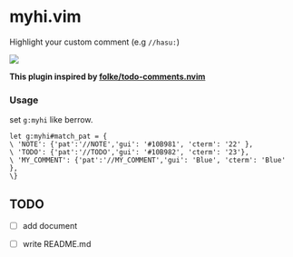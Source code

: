 # myhi.vim

Highlight your custom comment (e.g `//hasu:`)

![](https://user-images.githubusercontent.com/57579123/135600569-93f70037-b89c-4c5f-a8be-019b8feab95d.png)

**This plugin inspired by [folke/todo-comments.nvim](https://github.com/folke/todo-comments.nvim)**


### Usage
set `g:myhi` like berrow.
```
let g:myhi#match_pat = {
\ 'NOTE': {'pat':'//NOTE','gui': '#10B981', 'cterm': '22' },
\ 'TODO': {'pat':'//TODO','gui': '#10B982', 'cterm': '23'},
\ 'MY_COMMENT': {'pat':'//MY_COMMENT','gui': 'Blue', 'cterm': 'Blue' },
\}
```

## TODO
- [ ] add document
- [ ] write README.md

